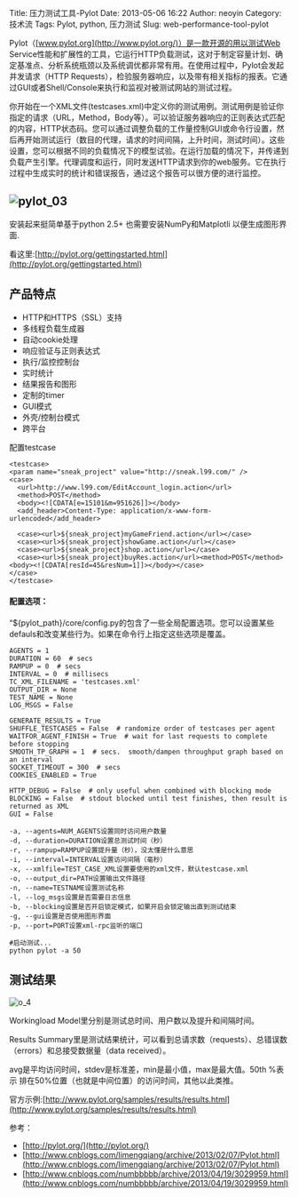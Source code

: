 Title: 压力测试工具-Pylot 
Date: 2013-05-06 16:22
Author: neoyin
Category: 技术流
Tags: Pylot, python, 压力测试
Slug: web-performance-tool-pylot

Pylot（[www.pylot.org](http://www.pylot.org/)）是一款开源的用以测试Web
Service性能和扩展性的工具，它运行HTTP负载测试，这对于制定容量计划、确定基准点、分析系统瓶颈以及系统调优都非常有用。在使用过程中，Pylot会发起并发请求（HTTP
Requests），检验服务器响应，以及带有相关指标的报表。它通过GUI或者Shell/Console来执行和监视对被测试网站的测试过程。

你开始在一个XML文件(testcases.xml)中定义你的测试用例。测试用例是验证你指定的请求（URL，Method，Body等）。可以验证服务器响应的正则表达式匹配的内容，HTTP状态码。您可以通过调整负载的工作量控制GUI或命令行设置，然后再开始测试运行（数目的代理，请求的时间间隔，上升时间，测试时间）。这些设置，您可以根据不同的负载情况下的模型试验。在运行加载的情况下，并传递到负载产生引擎。代理调度和运行，同时发送HTTP请求到你的web服务。它在执行过程中生成实时的统计和错误报告，通过这个报告可以很方便的进行监控。

![pylot\_03](http://www.floatinglife.cn/wp-content/uploads/2013/05/pylot_03.png)
--------------------------------------------------------------------------------

安装起来挺简单基于python 2.5+ 也需要安装NumPy和Matplotli
以便生成图形界面.

<!--more-->

看这里:[http://pylot.org/gettingstarted.html](http://pylot.org/gettingstarted.html)

产品特点
--------

-   HTTP和HTTPS（SSL）支持
-   多线程负载生成器
-   自动cookie处理
-   响应验证与正则表达式
-   执行/监控控制台
-   实时统计
-   结果报告和图形
-   定制的timer
-   GUI模式
-   外壳/控制台模式
-   跨平台

配置testcase

    <testcase>
    <param name="sneak_project" value="http://sneak.l99.com/" />
    <case>
      <url>http://www.l99.com/EditAccount_login.action</url>
      <method>POST</method>
      <body><![CDATA[e=15101&m=951626]]></body>
      <add_header>Content-Type: application/x-www-form-urlencoded</add_header>

      <case><url>${sneak_project}myGameFriend.action</url></case>
      <case><url>${sneak_project}showGame.action</url></case>
      <case><url>${sneak_project}shop.action</url></case>
      <case><url>${sneak_project}buyRes.action</url><method>POST</method><body><![CDATA[resId=45&resNum=1]]></body></case>
    </case>
    </testcase>

#### 配置选项：

“${pylot\_path}/core/config.py的包含了一些全局配置选项。您可以设置某些defauls和改变某些行为。如果在命令行上指定这些选项是覆盖。

    AGENTS = 1
    DURATION = 60  # secs
    RAMPUP = 0  # secs
    INTERVAL = 0  # millisecs
    TC_XML_FILENAME = 'testcases.xml'
    OUTPUT_DIR = None
    TEST_NAME = None
    LOG_MSGS = False

    GENERATE_RESULTS = True
    SHUFFLE_TESTCASES = False  # randomize order of testcases per agent
    WAITFOR_AGENT_FINISH = True  # wait for last requests to complete before stopping
    SMOOTH_TP_GRAPH = 1  # secs.  smooth/dampen throughput graph based on an interval
    SOCKET_TIMEOUT = 300  # secs
    COOKIES_ENABLED = True

    HTTP_DEBUG = False  # only useful when combined with blocking mode  
    BLOCKING = False  # stdout blocked until test finishes, then result is returned as XML
    GUI = False

    -a, --agents=NUM_AGENTS设置同时访问用户数量
    -d, --duration=DURATION设置总测试时间（秒）
    -r, --rampup=RAMPUP设置提升量（秒），没太懂是什么意思
    -i, --interval=INTERVAL设置访问间隔（毫秒）
    -x, --xmlfile=TEST_CASE_XML设置要使用的xml文件，默认testcase.xml
    -o, --output_dir=PATH设置输出文件路径
    -n, --name=TESTNAME设置测试名称
    -l, --log_msgs设置是否需要日志信息
    -b, --blocking设置是否开启锁定模式，如果开启会锁定输出直到测试结束
    -g, --gui设置是否使用图形界面
    -p, --port=PORT设置xml-rpc监听的端口

    #启动测试...
    python pylot -a 50

测试结果
--------

![o\_4](http://www.floatinglife.cn/wp-content/uploads/2013/05/o_4.jpg)

Workingload Model里分别是测试总时间、用户数以及提升和间隔时间。

Results
Summary里是测试结果统计，可以看到总请求数（requests）、总错误数（errors）和总接受数据量（data
received）。

avg是平均访问时间，stdev是标准差，min是最小值，max是最大值。50th %表示
排在50%位置（也就是中间位置）的访问时间，其他以此类推。

官方示例:[http://www.pylot.org/samples/results/results.html](http://www.pylot.org/samples/results/results.html)

参考：

-   [http://pylot.org/](http://pylot.org/)
-   [http://www.cnblogs.com/limengqiang/archive/2013/02/07/Pylot.html](http://www.cnblogs.com/limengqiang/archive/2013/02/07/Pylot.html)
-   [http://www.cnblogs.com/numbbbbb/archive/2013/04/19/3029959.html](http://www.cnblogs.com/numbbbbb/archive/2013/04/19/3029959.html)


